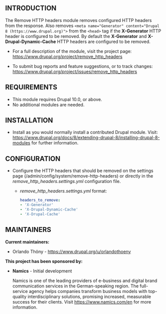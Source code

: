 INTRODUCTION
------------

The Remove HTTP headers module removes configured HTTP headers
from the response. Also removes
`<meta name="Generator" content="Drupal 8 (https://www.drupal.org)">`
from the `<head>` tag if the **X-Generator** HTTP header is configured
to be removed. By default the **X-Generator** and
**X-Drupal-Dynamic-Cache** HTTP headers are configured to be removed.

 * For a full description of the module, visit the project page:
   https://www.drupal.org/project/remove_http_headers

 * To submit bug reports and feature suggestions, or to track changes:
   https://www.drupal.org/project/issues/remove_http_headers

REQUIREMENTS
------------

* This module requires Drupal 10.0, or above.
* No additional modules are needed.

INSTALLATION
------------

 * Install as you would normally install a contributed Drupal module. Visit:
   https://www.drupal.org/docs/8/extending-drupal-8/installing-drupal-8-modules
   for further information.

CONFIGURATION
-------------

 * Configure the HTTP headers that should be removed on the settings page
 (/admin/config/system/remove-http-headers) or directly
 in the *remove_http_headers.settings.yml* configuration file.

    - *remove_http_headers.settings.yml* format:
      ```yaml
      headers_to_remove:
      - 'X-Generator'
      - 'X-Drupal-Dynamic-Cache'
      - 'X-Drupal-Cache'
      ```


MAINTAINERS
-----------

**Current maintainers:**
 * Orlando Thöny - https://www.drupal.org/u/orlandothoeny

**This project has been sponsored by:**

 * **Namics** - Initial development

   Namics is one of the leading providers of e-business and digital brand
   communication services in the German-speaking region. The full-service agency
   helps companies transform business models with top-quality interdisciplinary
   solutions, promising increased, measurable success for their clients.
   Visit https://www.namics.com/en for more information.
